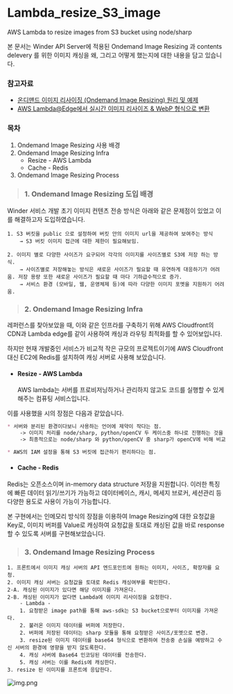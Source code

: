 # Lambda_resize_S3_image

AWS Lambda to resize images from S3 bucket using node/sharp

본 문서는 Winder API Server에 적용된 Ondemand Image Resizing 과 contents delevery 를 위한 이미지 캐싱을 왜, 그리고 어떻게 했는지에 대한 내용을 담고 있습니다.

### 참고자료
* [온디맨드 이미지 리사이징 (Ondemand Image Resizing) 원리 및 예제](https://roka88.dev/102)
* [AWS Lambda@Edge에서 실시간 이미지 리사이즈 & WebP 형식으로 변환](https://medium.com/daangn/lambda-edge%EB%A1%9C-%EA%B5%AC%ED%98%84%ED%95%98%EB%8A%94-on-the-fly-%EC%9D%B4%EB%AF%B8%EC%A7%80-%EB%A6%AC%EC%82%AC%EC%9D%B4%EC%A7%95-f4e5052d49f3)

### 목차
1. Ondemand Image Resizing 사용 배경
2. Ondemand Image Resizing Infra
    * Resize - AWS Lambda
    * Cache - Redis
3. Ondemand Image Resizing Process

> ### 1. Ondemand Image Resizing 도입 배경

Winder 서비스 개발 초기 이미지 컨텐츠 전송 방식은 아래와 같은 문제점이 있었고 이를 해결하고자 도입하였습니다.

```text
1. S3 버킷을 public 으로 설정하여 버킷 안의 이미지 url을 제공하여 보여주는 방식
    → S3 버킷 이미지 접근에 대한 제한이 필요해보임.

2. 이미지 별로 다양한 사이즈가 요구되어 각각의 이미지를 사이즈별로 S3에 저장 하는 방식.
    → 사이즈별로 저장해놓는 방식은 새로운 사이즈가 필요할 때 유연하게 대응하기가 어려움. 저장 용량 또한 새로운 사이즈가 필요할 때 마다 기하급수적으로 증가.
    → 서비스 환경 (모바일, 웹, 운영체제 등)에 따라 다양한 이미지 포멧을 지원하기 어려움.

```

> ### 2. Ondemand Image Resizing Infra

레퍼런스를 찾아보았을 때, 이와 같은 인프라를 구축하기 위해 AWS Cloudfront의 CDN과 Lambda edge를 같이 사용하여 캐싱과 라우팅 최적화를 할 수 있어보입니다.

하지만 현재 개발중인 서비스가 비교적 작은 규모의 프로젝트이기에 AWS Cloudfront 대신 EC2에 Redis를 설치하여 캐싱 서버로 사용해 보았습니다.

* #### Resize - AWS Lambda
  AWS lambda는 서버를 프로비저닝하거나 관리하지 않고도 코드를 실행할 수 있게 해주는 컴퓨팅 서비스입니다.

이를 사용했을 시의 장점은 다음과 같았습니다.
```markdown
* 서버와 분리된 환경이다보니 사용하는 언어에 제약이 작다는 점.
    -> 이미지 처리를 node/sharp, python/openCV 두 케이스중 하나로 진행하는 것을 염두에 두었습니다.
    -> 최종적으로는 node/sharp 와 python/openCV 중 sharp가 openCV에 비해 비교적 간단히 적용이 가능하다는 점에 sharp를 채택하여 사용했습니다.

* AWS의 IAM 설정을 통해 S3 버킷에 접근하기 편리하다는 점.
```

* #### Cache - Redis

Redis는 오픈소스이며 in-memory data structure 저장을 지원합니다. 이러한 특징 에 빠른 데이터 읽기/쓰기가 가능하고 데이터베이스, 캐시, 메세지 브로커, 세션관리 등 다양한 용도로 사용이 가능이 가능합니다.

본 구현에서는 인메모리 방식의 장점을 이용하여 Image Resizing에 대한 요청값을 Key로, 이미지 버퍼를 Value로 캐싱하여 요청값을 토대로 캐싱된 값을 바로 response 할 수 있도록 서버를 구현해보았습니다.

> ### 3. Ondemand Image Resizing Process

```
1. 프론트에서 이미지 캐싱 서버의 API 엔드포인트에 원하는 이미지, 사이즈, 확장자를 요청.
2. 이미지 캐싱 서버는 요청값을 토대로 Redis 캐싱여부를 확인한다.
2-A. 캐싱된 이미지가 있다면 해당 이미지를 가져온다. 
2-B. 캐싱된 이미지가 없다면 Lambda에 이미지 리사이징을 요청한다.
    - Lambda -
    1. 요청받은 image path를 통해 aws-sdk는 S3 bucket으로부터 이미지를 가져온다.
    2. 불러온 이미지 데이터를 버퍼에 저장한다. 
    2. 버퍼에 저장된 데이터는 sharp 모듈을 통해 요청받은 사이즈/포멧으로 변경.
    3. resize된 이미지 데이터를 base64 형식으로 변환하여 전송중 손실을 예방하고 수신 서버의 환경에 영향을 받지 않도록한다.
    4. 캐싱 서버에 Base64 인코딩된 데이터를 전송한다.
    5. 캐싱 서버는 이를 Redis에 캐싱한다.
3. resize 된 이미지를 프론트에 응답한다.
```

![img.png](Image_resize_S3/process.pnge_S3/process.png)